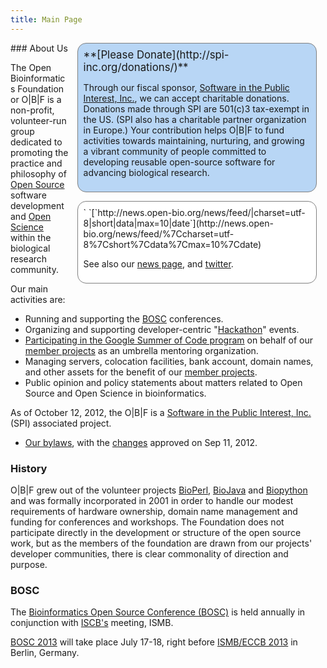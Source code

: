 ```yaml
---
title: Main Page
---
```


<div style="float:right;">
<div style="width:26em; background-color: rgb(184,214,245); border: 1px solid grey; border-radius: 1em; margin: 0em 1em 0em 1em; padding: 0.6em;">
<span class="plainlinks" style="font-size: larger">**[Please
Donate](http://spi-inc.org/donations/)**</span>

Through our fiscal sponsor, [Software in the Public Interest,
Inc.](http://spi-inc.org/), we can accept charitable donations.
Donations made through SPI are 501(c)3 tax-exempt in the US. (SPI also
has a charitable partner organization in Europe.) Your contribution
helps O|B|F to fund activities towards maintaining, nurturing, and
growing a vibrant community of people committed to developing reusable
open-source software for advancing biological research.

</div>
<div style="width:26em; background-color: white; border: 1px solid grey; border-radius: 1em; margin: 1em 1em 0em 1em; padding: 0.6em;">
` `<rss>[`http://news.open-bio.org/news/feed/|charset=utf-8|short|data|max=10|date`](http://news.open-bio.org/news/feed/%7Ccharset=utf-8%7Cshort%7Cdata%7Cmax=10%7Cdate)</rss>

See also our [news page](News "wikilink"), and
[twitter](http://twitter.com/obf_news).

</div>
</div>
### About Us

The Open Bioinformatics Foundation or O|B|F is a non-profit,
volunteer-run group dedicated to promoting the practice and philosophy
of [Open Source](wp:open_source "wikilink") software development and
[Open Science](wp:Open_science "wikilink") within the biological
research community.

Our main activities are:

-   Running and supporting the [BOSC](BOSC "wikilink") conferences.
-   Organizing and supporting developer-centric
    "[Hackathon](Hackathon "wikilink")" events.
-   [ Participating in the Google Summer of Code
    program](Google_Summer_of_Code "wikilink") on behalf of our [ member
    projects](Projects "wikilink") as an umbrella
    mentoring organization.
-   Managing servers, colocation facilities, bank account, domain names,
    and other assets for the benefit of our [ member
    projects](Projects "wikilink").
-   Public opinion and policy statements about matters related to Open
    Source and Open Science in bioinformatics.

As of October 12, 2012, the O|B|F is a [Software in the Public Interest,
Inc.](http://www.spi-inc.org) (SPI) associated project.

-   [ Our bylaws](:File:OBF-Bylaws.pdf "wikilink"), with the
    [changes](https://github.com/OBF/obf-docs/pull/8) approved on Sep
    11, 2012.

### History

O|B|F grew out of the volunteer projects [BioPerl](BioPerl "wikilink"),
[BioJava](BioJava "wikilink") and [Biopython](Biopython "wikilink") and
was formally incorporated in 2001 in order to handle our modest
requirements of hardware ownership, domain name management and funding
for conferences and workshops. The Foundation does not participate
directly in the development or structure of the open source work, but as
the members of the foundation are drawn from our projects' developer
communities, there is clear commonality of direction and purpose.

### BOSC

The [Bioinformatics Open Source Conference (BOSC)](BOSC "wikilink") is
held annually in conjunction with [ISCB's](http://www.iscb.org) meeting,
ISMB.

[BOSC 2013](BOSC_2013 "wikilink") will take place July 17-18, right
before [ISMB/ECCB 2013](http://www.iscb.org/ismbeccb2013) in Berlin,
Germany.
